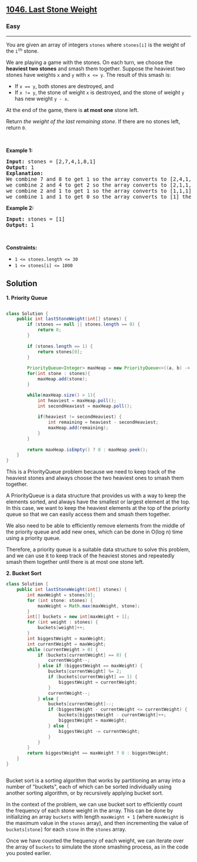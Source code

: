 <h2><a href="https://leetcode.com/problems/last-stone-weight/">1046. Last Stone Weight</a></h2><h3>Easy</h3><hr><div><p>You are given an array of integers <code>stones</code> where <code>stones[i]</code> is the weight of the <code>i<sup>th</sup></code> stone.</p>

<p>We are playing a game with the stones. On each turn, we choose the <strong>heaviest two stones</strong> and smash them together. Suppose the heaviest two stones have weights <code>x</code> and <code>y</code> with <code>x &lt;= y</code>. The result of this smash is:</p>

<ul>
	<li>If <code>x == y</code>, both stones are destroyed, and</li>
	<li>If <code>x != y</code>, the stone of weight <code>x</code> is destroyed, and the stone of weight <code>y</code> has new weight <code>y - x</code>.</li>
</ul>

<p>At the end of the game, there is <strong>at most one</strong> stone left.</p>

<p>Return <em>the weight of the last remaining stone</em>. If there are no stones left, return <code>0</code>.</p>

<p>&nbsp;</p>
<p><strong class="example">Example 1:</strong></p>

<pre><strong>Input:</strong> stones = [2,7,4,1,8,1]
<strong>Output:</strong> 1
<strong>Explanation:</strong> 
We combine 7 and 8 to get 1 so the array converts to [2,4,1,1,1] then,
we combine 2 and 4 to get 2 so the array converts to [2,1,1,1] then,
we combine 2 and 1 to get 1 so the array converts to [1,1,1] then,
we combine 1 and 1 to get 0 so the array converts to [1] then that's the value of the last stone.
</pre>

<p><strong class="example">Example 2:</strong></p>

<pre><strong>Input:</strong> stones = [1]
<strong>Output:</strong> 1
</pre>

<p>&nbsp;</p>
<p><strong>Constraints:</strong></p>

<ul>
	<li><code>1 &lt;= stones.length &lt;= 30</code></li>
	<li><code>1 &lt;= stones[i] &lt;= 1000</code></li>
</ul>
</div>


## Solution

**1. Priority Queue**


```java 

class Solution {
    public int lastStoneWeight(int[] stones) {
        if (stones == null || stones.length == 0) {
            return 0;
        }
        
        if (stones.length == 1) {
            return stones[0];
        }
        
        PriorityQueue<Integer> maxHeap = new PriorityQueue<>((a, b) -> b - a);
        for(int stone : stones){
            maxHeap.add(stone);
        }

        while(maxHeap.size() > 1){
            int heaviest = maxHeap.poll();
            int secondHeaviest = maxHeap.poll();
            
            if(heaviest != secondHeaviest) {
                int remaining = heaviest - secondHeaviest;
                maxHeap.add(remaining);
            }
        }
        
        return maxHeap.isEmpty() ? 0 : maxHeap.peek();
    }
}


```

This is a PriorityQueue problem because we need to keep track of the heaviest stones and always choose the two heaviest ones to smash them together.

A PriorityQueue is a data structure that provides us with a way to keep the elements sorted, and always have the smallest or largest element at the top. In this case, we want to keep the heaviest elements at the top of the priority queue so that we can easily access them and smash them together.

We also need to be able to efficiently remove elements from the middle of the priority queue and add new ones, which can be done in O(log n) time using a priority queue.

Therefore, a priority queue is a suitable data structure to solve this problem, and we can use it to keep track of the heaviest stones and repeatedly smash them together until there is at most one stone left.


**2. Bucket Sort**


```java
class Solution {
    public int lastStoneWeight(int[] stones) {
        int maxWeight = stones[0];
        for (int stone: stones) {
            maxWeight = Math.max(maxWeight, stone);
        }
        int[] buckets = new int[maxWeight + 1];
        for (int weight : stones) {
            buckets[weight]++;
        }
        int biggestWeight = maxWeight;
        int currentWeight = maxWeight;
        while (currentWeight > 0) {
            if (buckets[currentWeight] == 0) {
                currentWeight--;
            } else if (biggestWeight == maxWeight) {
                buckets[currentWeight] %= 2;
                if (buckets[currentWeight] == 1) {
                    biggestWeight = currentWeight;
                }
                currentWeight--;
            } else {
                buckets[currentWeight]--;
                if (biggestWeight - currentWeight <= currentWeight) {
                    buckets[biggestWeight - currentWeight]++;
                    biggestWeight = maxWeight;
                } else {
                    biggestWeight -= currentWeight;
                }
            }
        }
        return biggestWeight == maxWeight ? 0 : biggestWeight;
    }
}



```

Bucket sort is a sorting algorithm that works by partitioning an array into a number of "buckets", each of which can be sorted individually using another sorting algorithm, or by recursively applying bucket sort.

In the context of the problem, we can use bucket sort to efficiently count the frequency of each stone weight in the array. This can be done by initializing an array `buckets` with length `maxWeight + 1` (where `maxWeight` is the maximum value in the `stones` array), and then incrementing the value of `buckets[stone]` for each `stone` in the `stones` array.

Once we have counted the frequency of each weight, we can iterate over the array of `buckets` to simulate the stone smashing process, as in the code you posted earlier.
